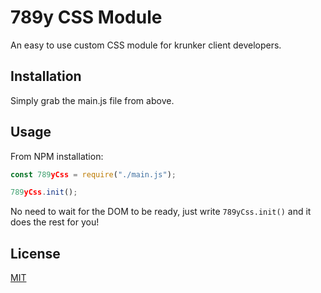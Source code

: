 # 789y CSS Module

An easy to use custom CSS module for krunker client developers.

## Installation

Simply grab the main.js file from above.

## Usage

From NPM installation: 
```JavaScript
const 789yCss = require("./main.js");

789yCss.init();
```
No need to wait for the DOM to be ready, just write `789yCss.init()` and it does the rest for you!


## License
[MIT](https://choosealicense.com/licenses/mit/)
